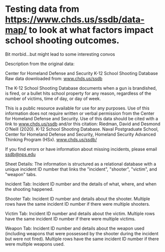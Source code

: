 # Testing data from https://www.chds.us/ssdb/data-map/ to look at what factors impact school shooting outcomes.

Bit morbid...but might lead to some interesting convos

Description from the original data:

Center for Homeland Defense and Security
K-12 School Shooting Database
Raw data downloaded from: www.chds.us/ssdb

The K-12 School Shooting Database documents when a gun is brandished, is fired, or a bullet hits school property for any reason, regardless of the number of victims, time of day, or day of week.

This is a public resource available for use for any purposes. Use of this information does not require written or verbal permission from the Center for Homeland Defense and Security. Use of this data should be cited with a link to www.chds.us/ssdb and/or this citation:
Riedman, David and Desmond O’Neill (2020). K-12 School Shooting Database. Naval Postgraduate School, Center for Homeland Defense and Security, Homeland Security Advanced Thinking Program (HSx). www.chds.us/ssdb/

If you find errors or have information about missing incidents, please email ssdb@nps.edu 

Sheet Details:
The information is structured as a relational database with a unique incident ID number that links the "incident", "shooter", "victim", and "weapon" tabs.

Incident Tab: Incident ID number and the details of what, where, and when the shooting happened.

Shooter Tab: Incident ID number and details about the shooter. Multiple rows have the same incident ID number if there were multiple shooters.

Victim Tab: Incident ID number and details about the victim. Multiple rows have the same incident ID number if there were multiple victims.

Weapon Tab: Incident ID number and details about the weapon used (including weapons that were possessed by the shooter during the incident but were not fired). Multiple rows have the same incident ID number if there were multiple weapons used.
